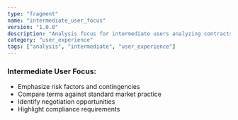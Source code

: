 ```yaml
---
type: "fragment"
name: "intermediate_user_focus"
version: "1.0.0"
description: "Analysis focus for intermediate users analyzing contracts"
category: "user_experience"
tags: ["analysis", "intermediate", "user_experience"]
---
```


### Intermediate User Focus:
- Emphasize risk factors and contingencies
- Compare terms against standard market practice
- Identify negotiation opportunities
- Highlight compliance requirements
